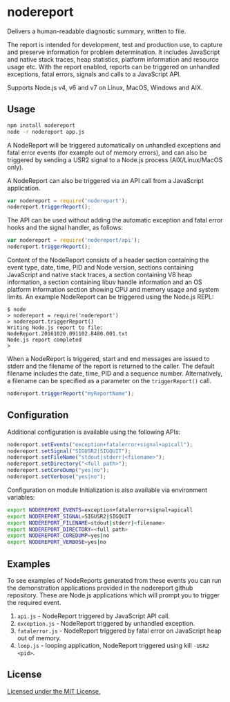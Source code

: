 # nodereport

Delivers a human-readable diagnostic summary, written to file.

The report is intended for development, test and production
use, to capture and preserve information for problem determination.
It includes JavaScript and native stack traces, heap statistics,
platform information and resource usage etc. With the report enabled,
reports can be triggered on unhandled exceptions, fatal errors, signals
and calls to a JavaScript API.

Supports Node.js v4, v6 and v7 on Linux, MacOS, Windows and AIX.

## Usage

```bash
npm install nodereport
node -r nodereport app.js
```
A NodeReport will be triggered automatically on unhandled exceptions and fatal
error events (for example out of memory errors), and can also be triggered
by sending a USR2 signal to a Node.js process (AIX/Linux/MacOS only).

A NodeReport can also be triggered via an API call from a JavaScript
application.

```js
var nodereport = require('nodereport');
nodereport.triggerReport();
```
The API can be used without adding the automatic exception and fatal error
hooks and the signal handler, as follows:

```js
var nodereport = require('nodereport/api');
nodereport.triggerReport();
```

Content of the NodeReport consists of a header section containing the event
type, date, time, PID and Node version, sections containing JavaScript and
native stack traces, a section containing V8 heap information, a section
containing libuv handle information and an OS platform information section
showing CPU and memory usage and system limits. An example NodeReport can be
triggered using the Node.js REPL:

```
$ node
> nodereport = require('nodereport')
> nodereport.triggerReport()
Writing Node.js report to file: NodeReport.20161020.091102.8480.001.txt
Node.js report completed
>
```

When a NodeReport is triggered, start and end messages are issued to stderr
and the filename of the report is returned to the caller. The default filename
includes the date, time, PID and a sequence number. Alternatively, a filename
can be specified as a parameter on the `triggerReport()` call.

```js
nodereport.triggerReport("myReportName");
```

## Configuration

Additional configuration is available using the following APIs:

```js
nodereport.setEvents("exception+fatalerror+signal+apicall");
nodereport.setSignal("SIGUSR2|SIGQUIT");
nodereport.setFileName("stdout|stderr|<filename>");
nodereport.setDirectory("<full path>");
nodereport.setCoreDump("yes|no");
nodereport.setVerbose("yes|no");
```

Configuration on module Initialization is also available via environment variables:

```bash
export NODEREPORT_EVENTS=exception+fatalerror+signal+apicall
export NODEREPORT_SIGNAL=SIGUSR2|SIGQUIT
export NODEREPORT_FILENAME=stdout|stderr|<filename>
export NODEREPORT_DIRECTORY=<full path>
export NODEREPORT_COREDUMP=yes|no
export NODEREPORT_VERBOSE=yes|no
```

## Examples

To see examples of NodeReports generated from these events you can run the
demonstration applications provided in the nodereport github repository. These are
Node.js applications which will prompt you to trigger the required event.

1. `api.js` - NodeReport triggered by JavaScript API call.
2. `exception.js` - NodeReport triggered by unhandled exception.
3. `fatalerror.js` - NodeReport triggered by fatal error on JavaScript heap out of memory.
4. `loop.js` - looping application, NodeReport triggered using kill `-USR2 <pid>`.

## License

[Licensed under the MIT License.](LICENSE.md)

